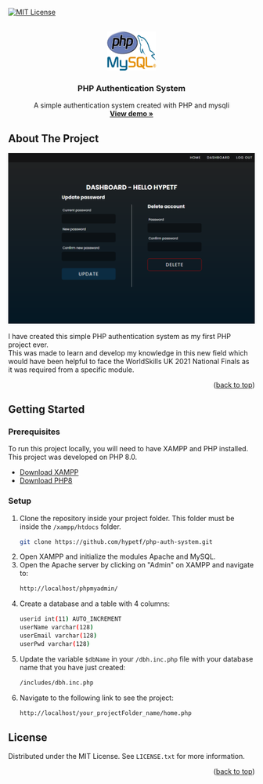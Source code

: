 <div id="top"></div>

[![MIT License][license-shield]][license-url]

<!-- PROJECT LOGO -->
<br />
<div align="center">
  <a href="https://github.com/hypetf/react-search">
    <img src="./logo.png" alt="Logo" width="100" height="80">
  </a>

  <h3 align="center">PHP Authentication System</h3>

  <p align="center">
    A simple authentication system created with PHP and mysqli
    <br />
    <a href="http://hypetf.lovestoblog.com/?i=1"><strong>View demo »</strong></a>
    <br />
</div>




<!-- ABOUT THE PROJECT -->
## About The Project

[![Product Name Screen Shot][product-screenshot]](https://github.com/hypetf/testt/blob/main/preview.png)

I have created this simple PHP authentication system as my first PHP project ever.<br/>
This was made to learn and develop my knowledge in this new field which would have been helpful to face the WorldSkills UK 2021 National Finals as it was required from a specific module.

<p align="right">(<a href="#top">back to top</a>)</p>



<!-- GETTING STARTED -->
## Getting Started

### Prerequisites
To run this project locally, you will need to have XAMPP and PHP installed.
This project was developed on PHP 8.0.

* [Download XAMPP](https://www.apachefriends.org/index.html)
* [Download PHP8](https://www.php.net/downloads)

### Setup

1. Clone the repository inside your project folder. This folder must be inside the `/xampp/htdocs` folder.
   ```sh
   git clone https://github.com/hypetf/php-auth-system.git
   ```
2. Open XAMPP and initialize the modules Apache and MySQL.
3. Open the Apache server by clicking on "Admin" on XAMPP and navigate to:
   ```sh
   http://localhost/phpmyadmin/
   ```
4. Create a database and a table with 4 columns:
   ```sh
   userid int(11) AUTO_INCREMENT
   userName varchar(128)
   userEmail varchar(128)
   userPwd varchar(128)
   ```
5. Update the variable `$dbName` in your `/dbh.inc.php` file with your database name that you have just created:
   ```sh
   /includes/dbh.inc.php
   ```
6. Navigate to the following link to see the project:
   ```sh
   http://localhost/your_projectFolder_name/home.php
   ```


<!-- LICENSE -->
## License

Distributed under the MIT License. See `LICENSE.txt` for more information.

<p align="right">(<a href="#top">back to top</a>)</p>



<!-- MARKDOWN LINKS & IMAGES -->
[license-shield]: https://img.shields.io/github/license/othneildrew/Best-README-Template.svg?style=for-the-badge
[license-url]: https://github.com/hypetf/react-search/blob/master/LICENSE.txt
[product-screenshot]: ./preview.png
